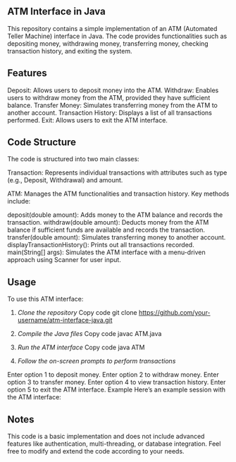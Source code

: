 ## ATM Interface in Java
This repository contains a simple implementation of an ATM (Automated Teller Machine) interface in Java. The code provides functionalities such as depositing money, withdrawing money, transferring money, checking transaction history, and exiting the system.

## Features
Deposit: Allows users to deposit money into the ATM.
Withdraw: Enables users to withdraw money from the ATM, provided they have sufficient balance.
Transfer Money: Simulates transferring money from the ATM to another account.
Transaction History: Displays a list of all transactions performed.
Exit: Allows users to exit the ATM interface.

## Code Structure
The code is structured into two main classes:

Transaction: Represents individual transactions with attributes such as type (e.g., Deposit, Withdrawal) and amount.

ATM: Manages the ATM functionalities and transaction history. Key methods include:

deposit(double amount): Adds money to the ATM balance and records the transaction.
withdraw(double amount): Deducts money from the ATM balance if sufficient funds are available and records the transaction.
transfer(double amount): Simulates transferring money to another account.
displayTransactionHistory(): Prints out all transactions recorded.
main(String[] args): Simulates the ATM interface with a menu-driven approach using Scanner for user input.

## Usage
To use this ATM interface:

1. *Clone the repository*
Copy code
git clone https://github.com/your-username/atm-interface-java.git

2. *Compile the Java files*
Copy code
javac ATM.java

3. *Run the ATM interface*
Copy code
java ATM

4. *Follow the on-screen prompts to perform transactions*

Enter option 1 to deposit money.
Enter option 2 to withdraw money.
Enter option 3 to transfer money.
Enter option 4 to view transaction history.
Enter option 5 to exit the ATM interface.
Example
Here’s an example session with the ATM interface:

## Notes
This code is a basic implementation and does not include advanced features like authentication, multi-threading, or database integration.
Feel free to modify and extend the code according to your needs.
